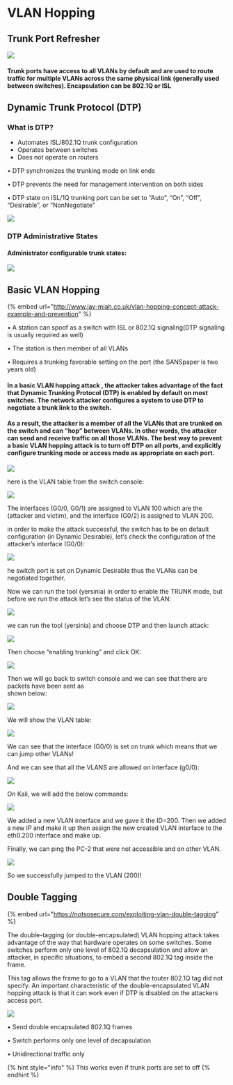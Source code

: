 # VLAN Hopping

## Trunk Port Refresher

![](<../.gitbook/assets/image (278).png>)

#### Trunk ports have access to all VLANs by default and are used to route traffic for multiple VLANs across the same physical link (generally used between switches). Encapsulation can be 802.1Q or ISL

## Dynamic Trunk Protocol (DTP)

### What is DTP?

* Automates ISL/802.1Q trunk configuration&#x20;
* Operates between switches&#x20;
* Does not operate on routers

• DTP synchronizes the trunking mode on link ends

• DTP prevents the need for management intervention on both sides

• DTP state on ISL/1Q trunking port can be set to “Auto”, “On”, “Off”, “Desirable”, or “NonNegotiate”

![](<../.gitbook/assets/image (294).png>)

### DTP Administrative States

#### Administrator configurable trunk states:

![](<../.gitbook/assets/image (288).png>)

## Basic VLAN Hopping

{% embed url="http://www.jay-miah.co.uk/vlan-hopping-concept-attack-example-and-prevention" %}

• A station can spoof as a switch with ISL or 802.1Q signaling(DTP signaling is usually required as well)&#x20;

• The station is then member of all VLANs&#x20;

• Requires a trunking favorable setting on the port (the SANSpaper is two years old)

#### In a basic VLAN hopping attack , the attacker takes advantage of the fact that Dynamic Trunking Protocol (DTP) is enabled by default on most switches. The network attacker configures a system to use DTP to negotiate a trunk link to the switch.&#x20;

#### As a result, the attacker is a member of all the VLANs that are trunked on the switch and can “hop” between VLANs. In other words, the attacker can send and receive traffic on all those VLANs. The best way to prevent a basic VLAN hopping attack is to turn off DTP on all ports, and explicitly configure trunking mode or access mode as appropriate on each port.

![](<../.gitbook/assets/image (282).png>)

here is the VLAN table from the switch console:

![](<../.gitbook/assets/image (292).png>)

The interfaces (G0/0, G0/1) are assigned to VLAN 100 which are the (attacker and victim), and the interface (G0/2) is assigned to VLAN 200.

in order to make the attack successful, the switch has to be on default configuration (in Dynamic Desirable), let’s check the configuration of the attacker’s interface (G0/0):

![](<../.gitbook/assets/image (286).png>)

he switch port is set on Dynamic Desirable thus the VLANs can be negotiated together.

Now we can run the tool (yersinia) in order to enable the TRUNK mode, but before we run the attack let’s see the status of the VLAN:

![](<../.gitbook/assets/image (289).png>)

we can run the tool (yersinia) and choose DTP and then launch attack:

![](<../.gitbook/assets/image (299).png>)

Then choose “enabling trunking” and click OK:

![](<../.gitbook/assets/image (280).png>)

Then we will go back to switch console and we can see that there are packets have been sent as\
shown below:

![](<../.gitbook/assets/image (274).png>)

We will show the VLAN table:

![](<../.gitbook/assets/image (279).png>)

We can see that the interface (G0/0) is set on trunk which means that we can jump other VLANs!

And we can see that all the VLANS are allowed on interface (g0/0):

![](<../.gitbook/assets/image (301).png>)

On Kali, we will add the below commands:

![](<../.gitbook/assets/image (273).png>)

We added a new VLAN interface and we gave it the ID=200. Then we added a new IP and make it up then assign the new created VLAN interface to the eth0.200 interface and make up.

Finally, we can ping the PC-2 that were not accessible and on other VLAN.

![](<../.gitbook/assets/image (285).png>)

So we successfully jumped to the VLAN (200)!



## Double Tagging

{% embed url="https://notsosecure.com/exploiting-vlan-double-tagging" %}

The double-tagging (or double-encapsulated) VLAN hopping attack takes advantage of the way that hardware operates on some switches. Some switches perform only one level of 802.1Q decapsulation and allow an attacker, in specific situations, to embed a second 802.1Q tag inside the frame.

This tag allows the frame to go to a VLAN that the touter 802.1Q tag did not specify. An important characteristic of the double-encapsulated VLAN hopping attack is that it can work even if DTP is disabled on the attackers access port.

![](<../.gitbook/assets/image (290).png>)

• Send double encapsulated 802.1Q frames&#x20;

• Switch performs only one level of decapsulation&#x20;

• Unidirectional traffic only

{% hint style="info" %}
This works even if trunk ports are set to off
{% endhint %}
